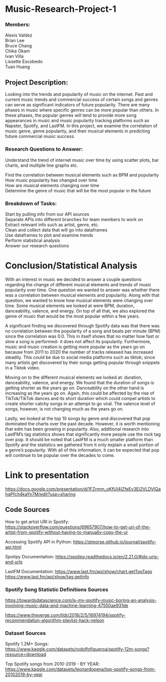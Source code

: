 # Music-Research-Project-1

### Members:
Alexis Valdez  
Brian Lee  
Bruce Chang  
Chika Okam  
Ivan Villa  
Lissette Escobedo  
Tuan Huang  

## Project Description: 
Looking into the trends and popularity of music on the internet. Past and current music trends and commercial success of certain songs and genres can serve as significant indicators of future popularity. There are many phases in music where specific genres can be more popular than others. In these phases, the popular genres will tend to provide more song appearances in music and music popularity tracking platforms such as Napster, Spotify, and LastFM. In this project, we examine the correlation of  music genre, genre popularity, and their musical elements in  predicting  future commercial music success.

### Research Questions to Answer:
Understand the trend of internet music over time by using scatter plots, bar charts, and multiple line graphs etc.

Find the correlation between musical elements such as BPM and popularity  
How music popularity has changed over time  
How are musical elements changing over time  
Determine the genre of music that will be the most popular in the future  



### Breakdown of Tasks:  
Start by pulling info from our API sources  
Separate APIs into different branches for team members to work on  
Extract relevant info such as artist, genre, etc.  
Clean and collect data that will go into dataframes  
Use dataframes to plot and examine trends  
Perform statistical analysis  
Answer our research questions  

# Conclusion/Statistical Analysis

With an interest in music we decided to answer a couple questions regarding the change of different musical elements and trends of music popularity over time. One question we wanted to answer was whether there was a correlation between musical elements and popularity. Along with that question, we wanted to know how musical elements were changing over time. Some musical elements we looked at were BPM, duration, danceability, valence, and energy. On top of all that, we also explored the genre of music that would be the most popular within a few years.  

A significant finding we discovered through Spotify data was that there was no correlation between the popularity of a song and beats per minute (BPM) since the correlation was 0.0. This in itself shows that no matter how fast or slow a song is performed- it does not affect its popularity. Furthermore, music and music creation is getting more popular as the years go on because from 2011 to 2020 the number of tracks released has increased steadily. This could be due to social media platforms such as tiktok; since many artists get discovered by their songs getting popular through snippets in a Tiktok video.  

Moving on to the different musical elements we looked at: duration, danceability, valence, and energy. We found that the duration of songs is getting shorter as the years go on. Danceability on the other hand is increasing as the years go on. Again, this could be affected by the rise of TikTok/TikTok dances and its short duration which could compel artists to create shorter catchy songs in an attempt to go viral. The valence level of songs, however, is not changing much as the years go on.   

Lastly, we looked at the top 10 songs by genre and discovered that pop dominated the charts over the past decade. However, it is worth mentioning that edm has been growing in popularity. Also, additional research into LastFM’s tag statistics shows that significantly more people use the rock tag over pop. It should be noted that LastFM is a much smaller platform than Spotify and the statistics we gathered from it only explain a small portion of a genre’s popularity. With all of this information, it can be expected that pop will continue to be popular over the decades to come.

# Link to presentation
https://docs.google.com/presentation/d/1FZrmm_oKfUI4IZfeEv3Ej2VLDVlQahqPfclt4kaYn7M/edit?usp=sharing
  
## Code Sources
How to get artist URI in Spotify:
https://stackoverflow.com/questions/69657907/how-to-get-uri-of-the-artist-from-spotify-without-having-to-manually-copy-the-ur
 
Accessing Spotify API in Python:
https://stmorse.github.io/journal/spotify-api.html

Spotipy Documentation:
https://spotipy.readthedocs.io/en/2.21.0/#ids-uris-and-urls

LastFM Documentation:
https://www.last.fm/api/show/chart.getTopTags
https://www.last.fm/api/show/tag.getInfo

### Spotify Song Statistic Definitions Sources

https://towardsdatascience.com/is-my-spotify-music-boring-an-analysis-involving-music-data-and-machine-learning-47550ae931de

https://www.theverge.com/tldr/2018/2/5/16974194/spotify-recommendation-algorithm-playlist-hack-nelson

### Dataset Sources
Spotify 1.2M+ Songs: https://www.kaggle.com/datasets/rodolfofigueroa/spotify-12m-songs?resource=download

Top Spotify songs from 2010-2019 - BY YEAR:
https://www.kaggle.com/datasets/leonardopena/top-spotify-songs-from-20102019-by-year
